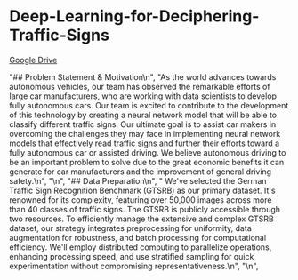 # Deep-Learning-for-Deciphering-Traffic-Signs

[Google Drive](https://drive.google.com/drive/folders/1647YjbJVfwIwr9o_zYZ6Wv4q16mLxi_9?usp=drive_link)

 "## Problem Statement & Motivation\n",
        "As the world advances towards autonomous vehicles, our team has observed the remarkable efforts of large car manufacturers, who are working with data scientists to develop fully autonomous cars. Our team is excited to contribute to the development of this technology by creating a neural network model that will be able to classify different traffic signs. Our ultimate goal is to assist car makers in overcoming the challenges they may face in implementing neural network models that effectively read traffic signs and further their efforts toward a fully autonomous car or assisted driving. We believe autonomous driving to be an important problem to solve due to the great economic benefits it can generate for car manufacturers and the improvement of general driving safety.\n",
        "\n",
        "## Data Preparation\n",
        " We've selected the German Traffic Sign Recognition Benchmark (GTSRB) as our primary dataset. It's renowned for its complexity, featuring over 50,000 images across more than 40 classes of traffic signs. The GTSRB is publicly accessible through two resources. To efficiently manage the extensive and complex GTSRB dataset, our strategy integrates preprocessing for uniformity, data augmentation for robustness, and batch processing for computational efficiency. We'll employ distributed computing to parallelize operations, enhancing processing speed, and use stratified sampling for quick experimentation without compromising representativeness.\n",
        "\n",

